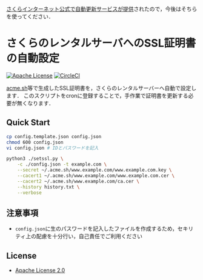 
[さくらインターネット公式で自動更新サービスが提供](https://www.sakura.ne.jp/function/freessl.html)されたので，今後はそちらを使ってください．


# さくらのレンタルサーバへのSSL証明書の自動設定

[![Apache License](http://img.shields.io/badge/license-APACHE2-blue.svg)](http://www.apache.org/licenses/LICENSE-2.0)
[![CircleCI](https://circleci.com/gh/shirayu/sakura_sslcert_set.svg?style=svg)](https://circleci.com/gh/shirayu/sakura_sslcert_set)


[acme.sh](https://acme.sh)等で生成したSSL証明書を，さくらのレンタルサーバーへ自動で設定します．
このスクリプトをcronに登録することで，手作業で証明書を更新する必要が無くなります．


## Quick Start

```sh
cp config.template.json config.json
chmod 600 config.json
vi config.json # IDとパスワードを記入

python3 ./setssl.py \
    -c ./config.json -t example.com \
    --secret ~/.acme.sh/www.example.com/www.example.com.key \
    --cacert1 ~/.acme.sh/www.example.com/www.example.com.cer \
    --cacert2 ~/.acme.sh/www.example.com/ca.cer \
    --history history.txt \
    --verbose
```


## 注意事項
- ``config.json``に生のパスワードを記入したファイルを作成するため，セキリティ上の配慮を十分行い，自己責任でご利用ください


## License
- [Apache License 2.0](http://www.apache.org/licenses/LICENSE-2.0)
